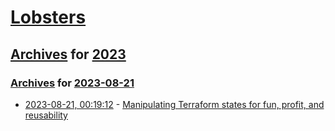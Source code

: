 # [Lobsters](../../../README.md)

## [Archives](../../index.md) for [2023](../index.md)

### [Archives](../../index.md) for [2023-08-21](index.md)

* [2023-08-21, 00:19:12](https://lobste.rs/s/fxizsf/manipulating_terraform_states_for_fun) - [Manipulating Terraform states for fun, profit, and reusability](https://github.com/ergomake/layerform/blob/main/blog/terraform-states.md)
